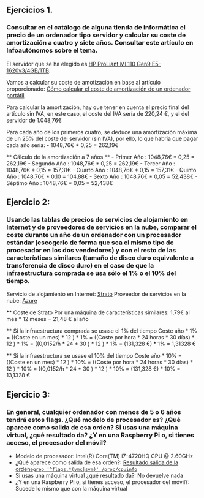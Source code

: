 ## Ejercicios 1.
### Consultar en el catálogo de alguna tienda de informática el precio de un ordenador tipo servidor y calcular su coste de amortización a cuatro y siete años. Consultar este artículo en Infoautónomos sobre el tema.

El servidor que se ha elegido es [HP ProLiant ML110 Gen9 E5-1620v3/4GB/1TB](http://www.pccomponentes.com/hp_proliant_ml110_gen9_e5_1620v3_4gb_1tb.html).

Vamos a calcular su coste de amotización en base al artículo proporcionado: [Cómo calcular el coste de amortización de un ordenador portátil](http://www.infoautonomos.com/consultas-a-la-comunidad/988/)

Para calcular la amortización, hay que tener en cuenta el precio final del artículo sin IVA, en este caso, el coste del IVA sería de 220,24 €, y el del servidor de 1.048,76€

Para cada año de los primeros cuatro, se deduce una amortización máxima de un 25% del coste del servidor (sin IVA), por ello, lo que habría que pagar cada año sería: 
	- 1048,76€ * 0,25	=	262,19€

** Cálculo de la amortización a 7 años **
	- Primer Año  :	1048,76€ * 0,25	=	262,19€
	- Segundo Año :	1048,76€ * 0,25	=	262,19€
	- Tercer Año  :	1048,76€ * 0,15 =	157,31€
	- Cuarto Año  : 1048,76€ * 0,15 =	157,31€
	- Quinto Año  : 1048,76€ * 0,10 =	104,88€
	- Sexto Año   : 1048,76€ * 0,05 =	52,438€
	- Séptimo Año : 1048,76€ * 0,05 =	52,438€


## Ejercicio 2: 
### Usando las tablas de precios de servicios de alojamiento en Internet y de proveedores de servicios en la nube, comparar el coste durante un año de un ordenador con un procesador estándar (escogerlo de forma que sea el mismo tipo de procesador en los dos vendedores) y con el resto de las características similares (tamaño de disco duro equivalente a transferencia de disco duro) en el caso de que la infraestructura comprada se usa sólo el 1% o el 10% del tiempo.

Servicio de alojamiento en Internet: [Strato](https://www.strato.es/)
Proveedor de servicios en la nube: [Azure](https://azure.microsoft.com/es-es/pricing/details/virtual-machines/#Linux)

** Coste de Strato
 Por una máquina de características similares: 1,79€ al mes * 12 meses = 21,48 € al año


** Si la infraestructura comprada se usase el 1% del tiempo 
 Coste año * 1% = ((Coste en un mes) * 12 ) * 1% = ((Coste por hora * 24 horas * 30 días) * 12 ) * 1% = ((0,0152/h * 24 * 30 ) * 12 ) * 1% = (131,328 €) * 1% = 1,31328 €          
                   

** Si la infraestructura se usase el 10% del tiempo
 Coste año * 10% = ((Coste en un mes) * 12 ) * 10% = ((Coste por hora * 24 horas * 30 días) * 12 ) * 10% = ((0,0152/h * 24 * 30 ) * 12 ) * 10% = (131,328 €) * 10% = 13,1328 € 

## Ejercicio 3:
### En general, cualquier ordenador con menos de 5 o 6 años tendrá estos flags. ¿Qué modelo de procesador es? ¿Qué aparece como salida de esa orden? Si usas una máquina virtual, ¿qué resultado da? ¿Y en una Raspberry Pi o, si tienes acceso, el procesador del móvil?

- Modelo de procesador: Intel(R) Core(TM) i7-4720HQ CPU @ 2.60GHz
- ¿Qué aparece como salida de esa orden?: [Resultado salida de la orden`egrep '^flags.*(vmx|svm)' /proc/cpuinfo`](https://github.com/miguelangelrdguez/IV-19-20/blob/master/ejercicios/archivos_tema_1/flags.txt)
- Si usas una máquina virtual ¿qué resultado da?: No devuelve nada
- ¿Y en una Raspberry Pi o, si tienes acceso, el procesador del móvil?: Sucede lo mismo que con la máquina virtual

